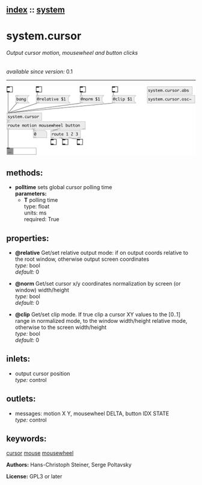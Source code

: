 [index](index.html) :: [system](category_system.html)
---

# system.cursor

###### Output cursor motion, mousewheel and button clicks

*available since version:* 0.1

---




[![example](../examples/img/system.cursor.jpg)](../examples/pd/system.cursor.pd)





## methods:

* **polltime**
sets global cursor polling time<br>
  __parameters:__
  - **T** polling time<br>
    type: float <br>
    units: ms <br>
    required: True <br>




## properties:

* **@relative** 
Get/set relative output mode: if on output coords relative to the root window,
otherwise output screen coordinates<br>
_type:_ bool<br>
_default:_ 0<br>

* **@norm** 
Get/set cursor x/y coordinates normalization by screen (or window) width/height<br>
_type:_ bool<br>
_default:_ 0<br>

* **@clip** 
Get/set clip mode. If true clip a cursor XY values to the [0..1] range in normalized
mode, to the window width/height relative mode, otherwise to the screen
width/height<br>
_type:_ bool<br>
_default:_ 0<br>



## inlets:

* output cursor position<br>
_type:_ control



## outlets:

* messages: motion X Y, mousewheel DELTA, button IDX STATE<br>
_type:_ control



## keywords:

[cursor](keywords/cursor.html)
[mouse](keywords/mouse.html)
[mousewheel](keywords/mousewheel.html)






**Authors:** Hans-Christoph Steiner, Serge Poltavsky




**License:** GPL3 or later





